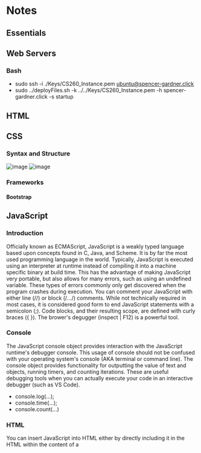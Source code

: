 # Notes

## Essentials


## Web Servers

### Bash
- sudo ssh -i ./Keys/CS260_Instance.pem ubuntu@spencer-gardner.click
- sudo ../deployFiles.sh -k ../../Keys/CS260_Instance.pem -h spencer-gardner.click -s startup


## HTML


## CSS

### Syntax and Structure
![image](https://github.com/Spencer-Gardner/CS_260/assets/120418845/1f855d6b-fb51-4836-9fa2-cf7776d492fd)
![image](https://github.com/Spencer-Gardner/CS_260/assets/120418845/85663589-da2f-4b90-9821-91ba0e97e7e2)

### Frameworks
#### Bootstrap


## JavaScript

### Introduction
Officially known as ECMAScript, JavaScript is a weakly typed language based upon concepts found in C, Java, and Scheme. It is by far the most used programming language in the world.
Typically, JavaScript is executed using an interpreter at runtime instead of compiling it into a machine specific binary at build time. This has the advantage of making JavaScript very portable, but also allows for many errors, such as using an undefined variable. These types of errors commonly only get discovered when the program crashes during execution.
You can comment your JavaScript with either line (//) or block (/*...*/) comments.
While not technically required in most cases, it is considered good form to end JavaScript statements with a semicolon (;). Code blocks, and their resulting scope, are defined with curly braces ({ }).
The brower's degugger (inspect | F12) is a powerful tool.

### Console
The JavaScript console object provides interaction with the JavaScript runtime's debugger console. This usage of console should not be confused with your operating system's console (AKA terminal or command line). The console object provides functionality for outputting the value of text and objects, running timers, and counting iterations. These are useful debugging tools when you can actually execute your code in an interactive debugger (such as VS Code).
- console.log(...);
- console.time(...);
- console.count(...)

### HTML
You can insert JavaScript into HTML either by directly including it in the HTML within the content of a <script> element, or by using the src attribute of the script element to reference an external JavaScript file.

### Types and Constructs
#### Declaring Variables
Variables are declared using either the let or const keyword. let allows you to change the value of the variable while const will cause an error if you attempt to change it.
- "use strict";
- let ...
- const ...
#### Variable Type
Because JavaScript does not enforce the declaration of a variable before you use it, it is entirely possible for a variable to have the type of Undefined.
| Type        | Meaning                                                    |
| ----------- | ---------------------------------------------------------- |
| `Null`      | The type of a variable that has not been assigned a value. |
| `Undefined` | The type of a variable that has not been defined.          |
| `Boolean`   | true or false.                                             |
| `Number`    | A 64-bit signed number.                                    |
| `BigInt`    | A number of arbitrary magnitude.                           |
| `String`    | A textual sequence of characters.                          |
| `Symbol`    | A unique value.                                            |
#### Object Type
| Type       | Use                                                                                    | Example                  |
| ---------- | -------------------------------------------------------------------------------------- | ------------------------ |
| `Object`   | A collection of properties represented by name-value pairs. Values can be of any type. | `{a:3, b:'fish'}`        |
| `Function` | An object that has the ability to be called.                                           | `function a() {}`        |
| `Date`     | Calendar dates and times.                                                              | `new Date('1995-12-17')` |
| `Array`    | An ordered sequence of any type.                                                       | `[3, 'fish']`            |
| `Map`      | A collection of key-value pairs that support efficient lookups.                        | `new Map()`              |
| `JSON`     | A lightweight data-interchange format used to share information across programs.       | `{"a":3, "b":"fish"}`    |
#### Common Operators
When dealing with a number variable, JavaScript supports standard mathematical operators like `+` (add), `-` (subtract), `*` (multiply), `/` (divide), and `===` (equality). For string variables, JavaScript supports `+` (concatenation) and `===` (equality).
- Strict Equality (===) --> Checks whether its two operands are equal, returning a Boolean result. Unlike the equality operator, the strict equality operator always considers operands of different types to be different. Because strict equality is considered more intuitive, it is almost always preferred and should be used in your code.
  -  Truthy = Value coerced to being true.
  -  Falsy = Value coerced to being false
```js
1 == '1';
// OUTPUT: true
null == undefined;
// OUTPUT: true
'' == false;
// OUTPUT: true
```
```js
1 === '1';
// OUTPUT: false
null === undefined;
// OUTPUT: false
'' === false;
// OUTPUT: false
```
#### Type Conversion
JavaScript is a weakly typed language. That means that a variable always has a type, but the variable can change type when it is assigned a new value, or that types can be automatically converted based upon the context that they are used in. Sometimes the results of automatic conversions can be unexpected from programmers who are used to strongly typed languages. Consider the following examples...
```js
2 + '3';
// OUTPUT: '23'
2 * '3';
// OUTPUT: 6
[2] + [3];
// OUTPUT: '23'
true + null;
// OUTPUT: 1
true + undefined;
// OUTPUT: NaN
```
#### Conditionals
```js
if (...) {
  //...
} else if (...) {
  //...
} else {
  //...
}
```
#### Boolean Operators
- and (&&)
- or (||)
- not (!)
#### Loops
##### for
```js
for (let i = 0; i < 2; i++) {
  console.log(i);
}
// OUTPUT: 0 1
```
##### do while
```js
let i = 0;
do {
  console.log(i);
  i++;
} while (i < 2);
// OUTPUT: 0 1
```
##### while
```js
let i = 0;
while (i < 2) {
  console.log(i);
  i++;
}
// OUTPUT: 0 1
```
##### for in (names)
```js
const obj = { a: 1, b: 'fish' };
for (const name in obj) {
  console.log(name);
}
// OUTPUT: a
// OUTPUT: b
```
##### for of (values)
```js
const arr = ['a', 'b'];
for (const val of arr) {
  console.log(val);
}
// OUTPUT: 'a'
// OUTPUT: 'b'
```

### Strings
#### Syntax
Strings are a primitive type in JavaScript. A string variable is specified by surrounding a sequence of characters with single quotes (`'`), double quotes (`"`), or backticks (`` ` ``). The meaning of single or double quotes are equivalent, but the backtick defines a string literal that may contain JavaScript that is evaluated in place and concatenated into the string. A string literal replacement specifier is declared with a dollar sign followed by a curly brace pair. Anything inside the curly braces is evaluated as JavaScript. You can also use backticks to create multiline strings without having to explicitly escape the newline characters using `\n`.
```js
'quoted text'; // " also works

const l = 'literal';
console.log(`string ${l + (1 + 1)} text`);
// OUTPUT: string literal2 text
```
| Function      | Meaning                                                      |
| ------------- | ------------------------------------------------------------ |
| length        | The number of characters in the string                       |
| indexOf()     | The starting index of a given substring                      |
| split()       | Split the string into an array on the given delimiter string |
| startsWith()  | True if the string has a given prefix                        |
| endsWith()    | True if the string has a given suffix                        |
| toLowerCase() | Converts all characters to lowercase                         |
#### Unicode support
JavaScript supports Unicode by defining a string as a 16-bit unsigned integer that represents UTF-16 strings. Unicode support allows JavaScript to represent most languages spoken on the planet.

### Functions
#### Basics
In JavaScript functions are first class objects. That means that they can be assigned a name, passed as a parameter, returned as a result, and referenced from an object or array just like any other variable.
The basic syntax of a function begins with the `function` keyword followed by zero or more parameters and a body that may contain zero or more return statements. The return statement may return a single value. Note that there are no type declarations, as the type is always inferred by the assignment of the value to the parameter.
```js
function hello(who) {
  return 'hello ' + who;
}

console.log(hello('world'));
// OUTPUT: hello world
```
A function without a return value usually exists to produce some side effect like modifying a parameter or interacting with an external program. In the following example the side effect of the function is to output text to the debugger console.
```js
function hello(who) {
  who.count++;
  console.log('hello ' + who.name);
}

hello({ name: 'world', count: 0 });
// OUTPUT: hello world
```
#### Parameters
When a function is called, the caller may choose what parameters to provide. If a parameter is not provided then the value of the parameter is `undefined` when the function executes.
In addition to explicitly passing the value of a parameter to a function, the function can define a default value. This is done by assigning a value to the parameter in the function declaration.
```js
function labeler(value, title = 'title') {
  console.log(`${title}=${value}`);
}

labeler();
// OUTPUT: title=undefined

labeler('fish');
// OUTPUT: title=fish

labeler('fish', 'animal');
// OUTPUT: animal=fish
```
#### Anonymous
Functions in JavaScript are commonly assigned to a variable so that they can be passed as a parameter to some other function or stored as an object property. To easily support this common use you can define a function anonymously and assign it to a variable.
```js
// Function that takes a function as a parameter
function doMath(operation, a, b) {
  return operation(a, b);
}

// Anonymous function assigned to a variable
const add = function (a, b) {
  return a + b;
};

console.log(doMath(add, 5, 3));
// OUTPUT: 8

// Anonymous function assigned to a parameter
console.log(
  doMath(
    function (a, b) {
      return a - b;
    },
    5,
    3
  )
);
// OUTPUT: 2
```
#### Inner Functions
Functions can also be declared inside other functions. This allows you to modularize your code without always exposing private details.
#### Arrow Functions
##### Basics
Because functions are first order objects in JavaScript they can be declared anywhere and passed as parameters. This results in code with lots of anonymous functions cluttering things up. To make the code more compact the arrow syntax was created. This syntax replaces the need for the function keyword with the symbols => placed after the parameter declaration. The enclosing curly braces are also optional. Besides being compact, the arrow function syntax has some important semantic differences from the standard function syntax. This includes restrictions that arrow functions cannot be used for constructors or iterator generators.
```js
let myFunction = (a, b) => a * b;
```
```js
// This is a function in arrow syntax that takes no parameters and always returns 3.
() => 3;
```
```js
// The following two invocations of sort are equivalent.
const a = [1, 2, 3, 4];

// standard function syntax
a.sort(function (v1, v2) {
  return v1 - v2;
});

// arrow function syntax
a.sort((v1, v2) => v1 - v2);
```
##### Return
Arrow functions also have special rules for the return keyword. The return keyword is optional if no curly braces are provided for the function and it contains a single expression. In that case the result of the expression is automatically returned. If curly braces are provided then the arrow function behaves just like a standard function.
##### This and Closures
Arrow functions inherit the this pointer from the scope of where it is created. This makes what is known as a closure. A closure allows a function to continue referencing its creation scope, even after it has passed out of that scope.
Closures provide a valuable property when we do things like execute JavaScript within the scope of an HTML page, because it can remember the values of variables when the function was created instead of what they are when they are executed.
The point of a debounce function is to only execute a specified function once within a given time window.

### Arrays
JavaScript array objects represent a sequence of other objects and primitives. You can reference the members of the array using a zero based index. You can create an array with the Array constructor or using the array literal notation shown below.

```js
const a = [1, 2, 3];
console.log(a[1]);
// OUTPUT: 2

console.log(a.length);
// OUTPUT: 3
```
| Function | Meaning                                                   | Example                       |
| -------- | --------------------------------------------------------- | ----------------------------- |
| push     | Add an item to the end of the array                       | `a.push(4)`                   |
| pop      | Remove an item from the end of the array                  | `x = a.pop()`                 |
| slice    | Return a sub-array                                        | `a.slice(1,-1)`               |
| sort     | Run a function to sort an array in place                  | `a.sort((a,b) => b-a)`        |
| values   | Creates an iterator for use with a `for of` loop          | `for (i of a.values()) {...}` |
| find     | Find the first item satisfied by a test function          | `a.find(i => i < 2)`          |
| forEach  | Run a function on each array item                         | `a.forEach(console.log)`      |
| reduce   | Run a function to reduce each array item to a single item | `a.reduce((a, c) => a + c)`   |
| map      | Run a function to map an array to a new array             | `a.map(i => i+i)`             |
| filter   | Run a function to remove items                            | `a.filter(i => i%2)`          |
| every    | Run a function to test if all items match                 | `a.every(i => i < 3)`         |
| some     | Run a function to test if any items match                 | `a.some(i => 1 < 1)`          |
```js
const a = [1, 2, 3];

console.log(a.map((i) => i + i));
// OUTPUT: [2,4,6]
console.log(a.reduce((v1, v2) => v1 + v2));
// OUTPUT: 6
console.log(a.sort((v1, v2) => v2 - v1));
// OUTPUT: [3,2,1]

a.push(4);
console.log(a.length);
// OUTPUT: 4
```
```js
function testAll(input, tester) {
  const result = input.every(tester)
  return result
}

const result = testAll(["BYU", "Provo", "Cosmo"], (i) => i.length > 3);

console.log(result);
```

### JSON
JSON provides a simple, and yet effective way, to share and store data. By design JSON is easily convertible to, and from, JavaScript objects. This make it a very convenient data format when working with web technologies. Because of its simplicity, standardization, and compatibility with JavaScript, JSON has become one of the world's most popular data formats.
Most commonly, a JSON document contains an object. Objects contain zero or more key value pairs. The key is always a string, and the value must be one of the valid JSON data types. Key value pairs are delimited with commas. Curly braces delimit an object, square brackets and commas delimit arrays, and strings are always delimited with double quotes.
- JSON.parse() --> Converts JSON to a JavaScript object.
- JSON.stringify() --> Converts a value to the JSON notation that the value represents.
Here is an example of a JSON document.
```json
{
  "class": {
    "title": "web programming",
    "description": "Amazing"
  },
  "enrollment": ["Marco", "Jana", "فَاطِمَة"],
  "start": "2025-02-01",
  "end": null
}
```
Note that in this example, JSON cannot represent the JavaScript `undefined` object and so it gets dropped when converting from JavaScript to JSON.

### Regular Expressions
Regular expression support is built right into JavaScript.
The string class has several functions that accept regular expressions. This includes match, replace, search, and split. For a quick test to see if there is a match you can use the regular expression object's test function.
You can create a regular expression using the class constructor or a regular expression literal.
```js
const objRegex = new RegExp('ab*', 'i');
const literalRegex = /ab*/i;
```
```js
const petRegex = /(dog)|(cat)|(bird)/gim;
const text = 'Both cats and dogs are pets, but not rocks.';

text.match(petRegex);
// RETURNS: ['cat', 'dog']

text.replace(petRegex, 'animal');
// RETURNS: Both animals and animals are pets, but not rocks.

petRegex.test(text);
// RETURNS: true
```

### Rest and Spread
#### Rest
Sometimes you want a function to take an unknown number of parameters. For example, if you wanted to write a function that checks to see if some number in a list is equal to a given number, you could write this using an array.
JavaScript provides the `rest` syntax to make this easier. Think of it as a parameter that contains the `rest` of the parameters. To turn the last parameter of any function into a `rest` parameter you prefix it with three periods. You can then call it with any number of parameters and they are all automatically combined into an array.
```js
function hasNumber(test, ...numbers) {
  return numbers.some((i) => i === test);
}

hasNumber(2, 1, 2, 3);
// RETURNS: true
```
Note that you can only make the last parameter a `rest` parameter. Otherwise JavaScript would not know which parameters to combine into the array.
Technically speaking, `rest` allows JavaScript to provide what is called variadic functions.
#### Spread
Spread does the opposite of rest. It take an object that is iterable (e.g. array or string) and expands it into a function's parameters. Consider the following.
```js
function person(firstName, lastName) {
  return { first: firstName, last: lastName };
}

const p = person(...['Ryan', 'Dahl']);
console.log(p);
// OUTPUT: {first: 'Ryan', last: 'Dahl'}
```

### Exceptions
JavaScript supports exception handling using the `try catch` and `throw` syntax. An exception can be triggered whenever your code generates an exception using the `throw` keyword, or whenever an exception is generated by the JavaScript runtime, for example, when an undefined variable is used.
To catch a thrown exception, you wrap a code block with the `try` keyword, and follow the try block with a `catch` block. If within the try block, including any functions that block calls, an exception is thrown, then all of the code after the throw is ignored, the call stack is unwound, and the catch block is called.
In addition to a catch block, you can specify a `finally` block that is always called whenever the `try` block is exited regardless if an exception was ever thrown.
The basic syntax looks like the following.
```js
try {
  // normal execution code
} catch (err) {
  // exception handling code
} finally {
  // always called code
}
```
Throwing exceptions should only happen when something truly exceptional occurs.
The fallback pattern is commonly implemented using exception handling. To implement the fallback pattern you put the normal feature path in a try block and then provide a fallback implementation in the catch block. For example, normally you would get the high scores for a game by making a network request, but if the network is not available then a locally cached version of the last available scores is used. By providing a fallback, you can always return something, even if the desired feature is temporarily unavailable.

### Destructuring
Destructuring, not to be confused with destructing, is the process of pulling individual items out of an existing one, or removing structure. You can do this with either arrays or objects. This is helpful when you only care about a few items in the original structure.
An example of destructuring arrays looks like the following.
```js
const a = [1, 2, 4, 5];

// destructure the first two items from a, into the new variables b and c
const [b, c] = a;

console.log(b, c);
// OUTPUT: 1, 2
```
Note that even though it looks like you are declaring an array with the syntax on the left side of the expression, it is only specifying that you want to destructure those values out of the array.
This may also be used with the rest syntax, objects, etc.

### Objects
#### Basics
A JavaScript object represents a collection of name value pairs referred to as properties. The property name must be of type String or Symbol, but the value can be of any type. Objects also have common object-oriented functionality such as constructors, a `this` pointer, static properties and functions, and inheritance.
Objects can be created with the new operator. This causes the object's constructor to be called. Once declared you can add properties to the object by simply referencing the property name in an assignment. Any type of variable can be assigned to a property. This includes a sub-object, array, or function. The properties of an object can be referenced either with dot (`obj.prop`) or bracket notation (`obj['prop']`).
```js
const obj = new Object({a:3});
obj['b'] = 'fish';
obj.c = [1, 2, 3];
obj.hello = function () {
  console.log('hello');
};
console.log(obj);
// OUTPUT: {a: 3, b: 'fish', c: [1,2,3], hello: func}
```
```js
// object-literal syntax
const obj = {
  a: 3,
  b: 'fish',
};
```
| Function | Meaning                             |
| -------- | ----------------------------------- |
| entries  | Returns an array of key value pairs |
| keys     | Returns an array of keys            |
| values   | Returns an array of values          |
The ability to dynamically modify an object is incredibly useful when manipulating data with an indeterminate structure.
⚠ Note the different uses of the term `object`. Object can refer to the standard JavaScript objects (e.g. `Promise, Map, Object, Function, Date, ...`), or it can refer specifically to the JavaScript Object object (i.e. `new Object()`), or it can refer to any JavaScript object you create (e.g. `{a:'a', b:2}` ). This overloaded usage can be a bit confusing.
The meaning of `this` depends upon the scope of where it is used, but in the context of an object it refers to a pointer to the object.
#### Constructor
Any function that returns an object is considered a `constructor` and can be invoked with the `new` operator.
```js
function Person(name) {
  return {
    name: name,
    // object method
    log: function () {
      console.log('My name is ' + this.name);
    },
  };
}

const p = new Person('Eich');
p.log();
// OUTPUT: My name is Eich
```
#### Classes
You can use classes to define objects. Using a class clarifies the intent to create a reusable component rather than a one-off object. Class declarations look similar to declaring an object, but classes have an explicit constructor and assumed function declarations. The person object from above would look like the following when converted to a class.
```js
class Person {
  constructor(name) {
    this.name = name;
  }

  log() {
    console.log('My name is ' + this.name);
  }
}

const p = new Person('Eich');
p.log();
// OUTPUT: My name is Eich
```
You can make properties and functions of classes private by prefixing them with a # (i.e. this.#name = name;).
#### Inheritance
Classes can be extended by using the extends keyword to define inheritance. Parameters that need to be passed to the parent class are delivered using the super function. Any functions defined on the child that have the same name as the parent override the parent's implementation. A parent's function can be explicitly accessed using the super keyword.
```js
class Person {
  constructor(name) {
    this.name = name;
  }

  print() {
    return 'My name is ' + this.name;
  }
}

class Employee extends Person {
  constructor(name, position) {
    super(name);
    this.position = position;
  }

  print() {
    return super.print() + '. I am a ' + this.position;
  }
}

const e = new Employee('Eich', 'programmer');
console.log(e.print());
// OUTPUT: My name is Eich. I am a programmer
```
#### Assignment
```js
class Phone {
  constructor(regEx) {
    this.x = regEx;
  }

  static get Connected() {
    return "connected";
  }

  connect(...numberParts) {
    const id = id.join("-");
    const test = this.regEx.test(id);
    if (!test) {
      throw new Error("invalid id");
    }
    return { id: id, result: Phone.Connected };
  }
}
```

### Scope
#### Levels
1. **Global** - Visible to all code.
1. **Module** - Visible to all code running in a module.
1. **Function** - Visible within a function.
1. **Block** - Visible within a block of code delimited by curly braces.
#### Var
Initially JavaScript used the keyword var to declare a variable. The problem with var, unlike const or let, is that it ignores block scope. Variables declared with var are always logically hoisted to the top of the function. For example, the following code shows the same variable name being used within different enclosing scopes. However, because var ignores block scope the for loop is simply assigning a new value to x rather than declaring a new variable that has the same name.
⚠ There are few cases where it makes sense to use var. It is strongly suggested that you only use const and let unless you fully understand why you are using var.
#### This
The keyword `this` represents a variable that points to an object that contains the context within the scope of the currently executing line of code. The `this` variable is automatically declared and you can reference `this` anywhere in a JavaScript program. Because the value of `this` depends upon the context in which it is referenced, there are three different context that this can refer to:
1. **Global** - When `this` is referenced outside a function or object it refers to the `globalThis` object. The globalThis object represents the context for runtime environment. For example, when running in a browser, globalThis refers to the browser's window object.
1. **Function** - When `this` is referenced in a function it refers to the object that owns the function. That is either an object you defined or globalThis if the function is defined outside of an object. Note that when running is JavaScript strict mode, a global function's this variable is undefined instead of globalThis.
1. **Object** - When `this` is referenced in a object it refers to the object.
#### Closure
A closure is defined as a function and its surrounding state. That means whatever variables are accessible when a function is created are available inside of that function. This holds true even if you pass the function outside of the scope of its original creation.
Arrow functions are a bit different because they inherit the this pointer of their creation context. For example, if we make a function in our object that returns an arrow function with `return`, then the this pointer will be the object's this pointer since that was the active context at the time the arrow function was created.

### Modules
JavaScript modules allow for the partitioning and sharing of code. Initially JavaScript had no support for modules. Node.js, a server side JavaScript execution application, introduced the concept of modules in order to support the importing of packages of JavaScript from third party providers.
Because modules create a file based scope for the code they represent, you must explicitly export the objects from one file and then import them into another file.
From your HTML, you can specify that you are using an ES module by including a type attribute with the value of module in the script element. You can then import and use other modules. In the example below we create a module in the HTML by specifying its type to be module.
```html
<script type="module">
  import { alertDisplay } from './alert.js';
  alertDisplay('module loaded');
</script>
```
Fortunately, when you use a web framework bundler, discussed in later instruction, to generate your web application distribution code, you usually don't have to worry about differentiating between global scope and ES module scope. The bundler will inject all the necessary syntax to connect your HTML to your modules. Historically, this was done by removing the modules and placing all of the JavaScript in a namespaced global partition. Now that ES Modules are supported on most browsers, the bundler will expose the ES module directly.

### Document Object Model (DOM)
#### Basics
The Document Object Model (DOM) is an object representation of the HTML elements that the browser uses to render the display. The browser also exposes the DOM to external code so that you can write programs that dynamically manipulate the HTML.
The browser provides access to the DOM through a global variable name `document` that points to the root element of the DOM.
For everything in an HTML document there is a node in the DOM. This includes elements, attributes, text, comments, and whitespace. All of these nodes form a big tree, with the document node at the top.

![image](https://github.com/Spencer-Gardner/CS_260/assets/120418845/f23e4e0f-1038-46a0-8999-af65ec7dc54a)

#### Accessing the DOM
Every element in an HTML document implements the DOM Element interface, which is derived from the DOM Node interface. The DOM Element Interface provides the means for iterating child elements, accessing the parent element, and manipulating the element's attributes. From your JavaScript code, you can start with the document variable and walk through the every element in the tree.
```js
function displayElement(el) {
  console.log(el.tagName);
  for (const child of el.children) {
    displayElement(child);
  }
}

displayElement(document);
```
You can provide a CSS selector to the querySelectorAll function in order to select elements from the document. The textContent property contains all of the element's text. You can even access a textual representation of an element's HTML content with the innerHTML property.
```js
const listElements = document.querySelectorAll('p');
for (const el of listElements) {
  console.log(el.textContent);
}
```
#### Modifying the DOM
The DOM supports the ability to insert, modify, or delete the elements in the DOM. To create a new element you first create the element on the DOM document. You then insert the new element into the DOM tree by appending it to an existing element in the tree.
```js
function insertChild(parentSelector, text) {
  const newChild = document.createElement('div');
  newChild.textContent = text;

  const parentElement = document.querySelector(parentSelector);
  parentElement.appendChild(newChild);
}

insertChild('#courses', 'new course');
```

To delete elements call the `removeChild` function on the parent element.

```js
function deleteElement(elementSelector) {
  const el = document.querySelector(elementSelector);
  el.parentElement.removeChild(el);
}

deleteElement('#courses div');
```
#### Injecting HTML
The DOM also allows you to inject entire blocks of HTML into an element. The following code finds the first `div` element in the DOM and replaces all the HTML it contains. However, directly injecting HTML as a block of text is a common attack vector for hackers, so be careful.
```js
const el = document.querySelector('div');
el.innerHTML = '<div class="injected"><b>Hello</b>!</div>';
```
#### Event Listeners
All DOM elements support the ability to attach a function that gets called when an event occurs on the element. These functions are called event listeners. Here is an example of an event listener that gets called when an element gets clicked.
```js
const submitDataEl = document.querySelector('#submitData');
submitDataEl.addEventListener('click', function (event) {
  console.log(event.type);
});
```
```html
<button onclick='alert("clicked")'>click me</button>
```

### Local Storage
The browser's `localStorage` API provides the ability to persistently store and retrieve data (i.e. scores, usernames, etc.,) on a user's browser across user sessions and HTML page renderings. For example, your frontend JavaScript code could store a user's name on one HTML page, and then retrieve the name later when a different HTML page is loaded. The user's name will also be available in local storage the next time the same browser is used to access the same website.
In addition to persisting application data between page renderings, `localStorage` is also used as a cache for when data cannot be obtained from the server. For example, your frontend JavaScript could store the last high scores obtained from the service, and then display those scores in the future if the service is not available.
| Function             | Meaning                                      |
| -------------------- | -------------------------------------------- |
| setItem(name, value) | Sets a named item's value into local storage |
| getItem(name)        | Gets a named item's value from local storage |
| removeItem(name)     | Removes a named item from local storage      |
| clear()              | Clears all items in local storage            |
A local storage value must be of type `string`, `number`, or `boolean`. If you want to store a JavaScript object or array, then you must first convert it to a JSON string with `JSON.stringify()` on insertion, and parse it back to JavaScript with `JSON.parse()` when retrieved.

### Promises
#### Basics
JavaScript executes as a single threaded application. That means there is only ever one piece of code executing at the same time. However, the fact that it does not execute concurrently does not mean that it does not execute in parallel. You can asynchronously execute code with the use of a JavaScript `Promise`. Because the execution is asynchronous the promise object can be in one of three states at any given point in time.
1. **pending** - Currently running asynchronously
1. **fulfilled** - Completed successfully
1. **rejected** - Failed to complete
You create a promise by calling the Promise object constructor and passing it an executor function that runs the asynchronous operation. Executing asynchronously means that promise constructor may return before the promise executor function runs.
#### Time Out
```js
const delay = (msg, wait) => {
  setTimeout(() => {
    console.log(msg, wait);
  }, 1000 * wait);
};
```
#### Resolve and Reject
Now that we know how to use a promise to execute asynchronously, we need to be able to set the state to `fulfilled` when things complete correctly, or to `rejected` when an error happens. The promise executor function takes two functions as parameters, `resolve` and `reject`. Calling `resolve` sets the promise to the `fulfilled` state, and calling `reject` sets the promise to the `rejected` state.
Consider the following "coin toss" promise that waits ten seconds and then has a fifty percent chance of resolving or rejecting.
```js
const coinToss = new Promise((resolve, reject) => {
  setTimeout(() => {
    if (Math.random() > 0.5) {
      resolve('success');
    } else {
      reject('error');
    }
  }, 10000);
});
```
If you log the coinToss promise object to the console immediately after calling the constructor, it will display that it is in the `pending` state.
```js
console.log(coinToss);
// OUTPUT: Promise {<pending>}
```
If you then wait ten seconds and the log the coinToss promise object again, the state will either show as `fulfilled` or `rejected` depending upon the way the coin landed.
```js
console.log(coinToss);
// OUTPUT: Promise {<fulfilled>}
```
```js
coinToss
  .then((result) => console.log(`Coin toss result: ${result}`))
  .catch((err) => console.log(`Error: ${err}`))
  .finally(() => console.log('Toss completed'));

// OUTPUT:
//    Coin toss result: tails
//    Toss completed
```
#### Observer Pattern
Promises are the standard way to do asynchronous processing in JavaScript, but they are not the only way. The Observer pattern, popularized by web programming frameworks such as Angular, use a model called Observer. The major difference between Observers and Promises is that Promises immediately begin to execute when the Promise is created, but Observers form a pipeline that you then pass an execution object into. This allows Observers to be reused, and the result of executing an Observable to be saved as a history of a particular execution.

### Async / Await
JavaScript Promise objects are great for asynchronous execution, but as developers began to build large systems with promises they started wanting a more concise representation. This was provided with the introduction of the `async/await` syntax. The `await` keyword wraps the execution of a promise and removed the need to chain functions. The `await` expression will block until the promise state moves to `fulfilled`, or throws an exception if the state moves to `rejected`. For example, if we have a function that returns a coin toss promise.
```js
try {
  const result = await coinToss();
  console.log(`Toss result ${result}`);
} catch (err) {
  console.error(`Error: ${err}`);
} finally {
  console.log(`Toss completed`);
}
```
One important restriction for working with `await` is that you cannot call await unless it is called at the top level of the JavaScript, or is in a function that is defined with the `async` keyword. Applying the `async` keyword transforms the function so that it returns a promise that will resolve to the value that was previously returned by the function. Basically this turns any function into an asynchronous function, so that it can in turn make asynchronous requests.

### Debugging

